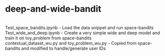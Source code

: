 # deep-and-wide-bandit
<br>
Test_space_bandits.ipynb - Load the data snippet and run space-bandits <br>
Test_wide_and_deep.ipynb - Create a very simple wide and deep model and train it on toy_problem from space-bandits <br>
contextual_dataset_wu.py and toy_problem_wu.py - Copied from space-bandits and modified to handle/generate user IDs<br>
